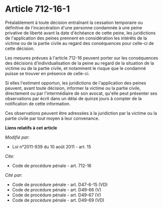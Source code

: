 # Article 712-16-1

Préalablement à toute décision entraînant la cessation temporaire ou définitive de l'incarcération d'une personne condamnée à
une peine privative de liberté avant la date d'échéance de cette peine, les juridictions de l'application des peines prennent
en considération les intérêts de la victime ou de la partie civile au regard des conséquences pour celle-ci de cette
décision.

Les mesures prévues à l'article 712-16 peuvent porter sur les conséquences des décisions d'individualisation de la peine au
regard de la situation de la victime ou de la partie civile, et notamment le risque que le condamné puisse se trouver en
présence de celle-ci.

Si elles l'estiment opportun, les juridictions de l'application des peines peuvent, avant toute décision, informer la victime
ou la partie civile, directement ou par l'intermédiaire de son avocat, qu'elle peut présenter ses observations par écrit dans
un délai de quinze jours à compter de la notification de cette information.

Ces observations peuvent être adressées à la juridiction par la victime ou la partie civile par tout moyen à leur convenance.

**Liens relatifs à cet article**

_Modifié par_:

  - Loi n°2011-939 du 10 août 2011 - art. 15

_Cite_:

  - Code de procédure pénale - art. 712-16

_Cité par_:

  - Code de procédure pénale - art. D47-6-15 (VD)
  - Code de procédure pénale - art. D49-66 (V)
  - Code de procédure pénale - art. D49-67 (V)
  - Code de procédure pénale - art. D49-69 (VD)
